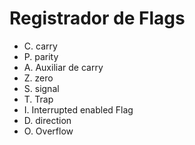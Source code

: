 # Registrador de Flags

- C. carry
- P. parity
- A. Auxiliar de carry
- Z. zero
- S. signal
- T. Trap
- I. Interrupted enabled Flag
- D. direction
- O. Overflow
